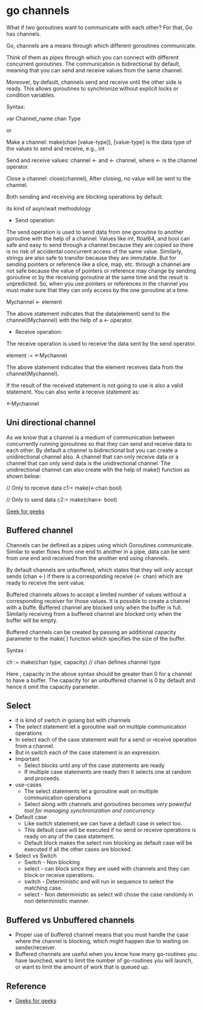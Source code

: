 # go channels

What if two goroutines want to communicate with each other? For that, Go has channels.

Go, channels are a means through which different goroutines communicate.

Think of them as pipes through which you can connect with different concurrent goroutines.
The communication is bidirectional by default, meaning that you can send and receive values
from the same channel.

Moreover, by default, channels send and receive until the other side is ready. This allows
goroutines to synchronize without explicit locks or condition variables.

Syntax:

var Channel_name chan Type

or

Make a channel: make(chan [value-type]), [value-type] is the data type of the values to send and receive, e.g., int

Send and receive values: channel <- and <- channel, where <- is the channel operator.

Close a channel: close(channel), After closing, no value will be sent to the channel.

Both sending and receiving are blocking operations by default.

its kind of asyn/wait methodology

- Send operation:

The send operation is used to send data from one goroutine to another goroutine with the help of a channel. Values like
int, float64, and bool can safe and easy to send through a channel because they are copied so there is no risk of
accidental concurrent access of the same value. Similarly, strings are also safe to transfer because they are immutable.
But for sending pointers or reference like a slice, map, etc. through a channel are not safe because the value of pointers or
reference may change by sending goroutine or by the receiving goroutine at the same time and the result is unpredicted.
So, when you use pointers or references in the channel you must make sure that they can only access by the one goroutine at a time.

Mychannel <- element

The above statement indicates that the data(element) send to the channel(Mychannel) with the help of a <- operator.

- Receive operation:

The receive operation is used to receive the data sent by the send operator.

element := <-Mychannel

The above statement indicates that the element receives data from the channel(Mychannel).

If the result of the received statement is not going to use is also a valid statement.
You can also write a receive statement as:

<-Mychannel

## Uni directional channel

As we know that a channel is a medium of communication between concurrently running goroutines so that they can send and receive data to each other. By default a channel is bidirectional but you can create a unidirectional channel also. A channel that can only receive data or a channel that can only send data is the unidirectional channel. The unidirectional channel can also create with the help of make() function as shown below:

// Only to receive data
c1:= make(<-chan bool)

// Only to send data
c2:= make(chan<- bool)

[Geek for geeks](https://www.geeksforgeeks.org/unidirectional-channel-in-golang)

## Buffered channel

Channels can be defined as a pipes using which Goroutines communicate. Similar to water flows from one end
to another in a pipe, data can be sent from one end and received from the another end using channels.

By default channels are unbuffered, which states that they will only accept sends (chan <-) if there is
a corresponding receive (<- chan) which are ready to receive the sent value.

Buffered channels allows to accept a limited number of values without a corresponding receiver for
those values. It is possible to create a channel with a buffe. Buffered channel are blocked only when the
buffer is full. Similarly receiving from a buffered channel are blocked only when the buffer will be empty.

Buffered channels can be created by passing an additional capacity parameter to the make( ) function which specifies the size of the buffer.

Syntax :

ch := make(chan type, capacity) // chan defines channel type

Here , capacity in the above syntax should be greater than 0 for a channel to have a buffer.
The capacity for an unbuffered channel is 0 by default and hence it omit the capacity parameter.

## Select

- it is kind of switch in golang but with channels
- The select statement let a goroutine wait on multiple communication operations
- In select each of the case statement wait for a send or receive operation from a channel.
- But in switch each of the case statement is an expression.
- Important
  - Select blocks until any of the case statements are ready
  - If multiple case statements are ready then it selects one at random and proceeds.
- use-cases
  - The select statements let a goroutine wait on multiple communication operations
  - Select along with channels and goroutines becomes _very powerful tool for managing synchronization and concurrency_
- Default case
  - Like switch statement,we can have a default case in select too.
  - This default case will be executed if no send or receive operations is ready on any of the case statement.
  - Default block makes the select non blocking as default case will be executed if all the other cases are blocked.
- Select vs Switch
  - Switch - Non blocking
  - select - can block since they are used with channels and they can block or receive operations.
  - switch - Deterministic and will run in sequence to select the matching case.
  - select - Non deterministic as select will chose the case randomly in non deterministic manner.

## Buffered vs Unbuffered channels

- Proper use of buffered channel means that you must handle the case where
  the channel is blocking, which might happen due to waiting on sender/receiver.
- Buffered channels are useful when you know how many go-routines you
  have launched, want to limit the number of go-routines you will launch, or
  want to limit the amount of work that is queued up.

## Reference

- [Geeks for geeks](https://www.geeksforgeeks.org/channel-in-golang/?ref=lbp)

